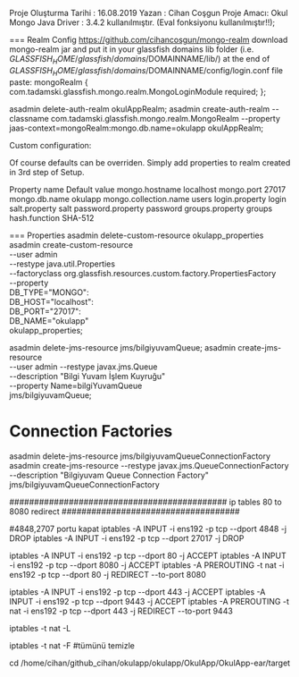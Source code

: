 Proje Oluşturma Tarihi : 16.08.2019
Yazan : Cihan Coşgun
Proje Amacı: Okul
Mongo Java Driver : 3.4.2 kullanılmıştır. (Eval fonksiyonu kullanılmıştır!!);

=== Realm Config
https://github.com/cihancosgun/mongo-realm
download mongo-realm jar and put it in your glassfish domains lib folder (i.e. $GLASSFISH_HOME/glassfish/domains/$DOMAINNAME/lib/)
at the end of $GLASSFISH_HOME/glassfish/domains/$DOMAINNAME/config/login.conf file paste:
mongoRealm { 
  com.tadamski.glassfish.mongo.realm.MongoLoginModule required; 
};

asadmin delete-auth-realm okulAppRealm;
asadmin create-auth-realm --classname com.tadamski.glassfish.mongo.realm.MongoRealm --property jaas-context=mongoRealm:mongo.db.name=okulapp okulAppRealm;

Custom configuration:

Of course defaults can be overriden. Simply add properties to realm created in 3rd step of Setup.

Property name	Default value
mongo.hostname	localhost
mongo.port	27017
mongo.db.name	okulapp
mongo.collection.name	users
login.property	login
salt.property	salt
password.property	password
groups.property	groups
hash.function	SHA-512


=== Properties
asadmin delete-custom-resource okulapp_properties
asadmin create-custom-resource \
--user admin \
--restype java.util.Properties \
--factoryclass org.glassfish.resources.custom.factory.PropertiesFactory \
--property \
DB_TYPE="MONGO":\
DB_HOST="localhost":\
DB_PORT="27017":\
DB_NAME="okulapp" \
okulapp_properties;


asadmin delete-jms-resource jms/bilgiyuvamQueue;
asadmin create-jms-resource \
    --user admin --restype javax.jms.Queue \
    --description "Bilgi Yuvam İşlem Kuyruğu" \
    --property Name=bilgiYuvamQueue \
    jms/bilgiyuvamQueue;

# Connection Factories
asadmin delete-jms-resource jms/bilgiyuvamQueueConnectionFactory
asadmin create-jms-resource --restype javax.jms.QueueConnectionFactory --description "Bilgiyuvam Queue Connection Factory" jms/bilgiyuvamQueueConnectionFactory




############################################ ip tables 80 to 8080 redirect ####################################


#4848,2707 portu kapat
iptables -A INPUT -i ens192 -p tcp --dport 4848 -j DROP
iptables -A INPUT -i ens192 -p tcp --dport 27017 -j DROP


iptables -A INPUT -i ens192 -p tcp --dport 80 -j ACCEPT
iptables -A INPUT -i ens192 -p tcp --dport 8080 -j ACCEPT
iptables -A PREROUTING -t nat -i ens192 -p tcp --dport 80 -j REDIRECT --to-port 8080


iptables -A INPUT -i ens192 -p tcp --dport 443 -j ACCEPT
iptables -A INPUT -i ens192 -p tcp --dport 9443 -j ACCEPT
iptables -A PREROUTING -t nat -i ens192 -p tcp --dport 443 -j REDIRECT --to-port 9443

iptables -t nat -L

iptables -t nat -F #tümünü temizle




cd /home/cihan/github_cihan/okulapp/okulapp/OkulApp/OkulApp-ear/target

